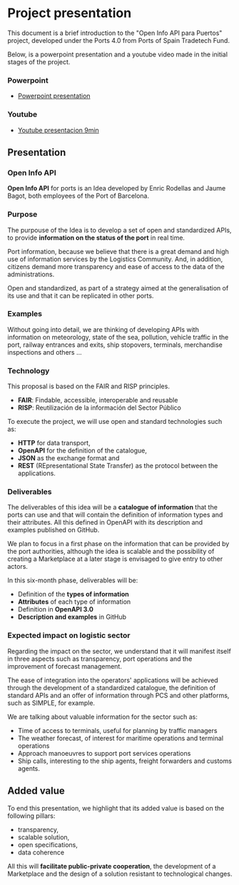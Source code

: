 # Project presentation

This document is a brief introduction to the "Open Info API para Puertos" project, developed under the Ports 4.0 from Ports of Spain Tradetech Fund.

Below, is a powerpoint presentation and a youtube video made in the initial stages of the project.

### Powerpoint

- [Powerpoint presentation](annexes/20210125-Pitch.pptx)

### Youtube

- [Youtube presentacion 9min](https://youtu.be/EXYsjfSUBBE)

## Presentation

### Open Info API

**Open Info API** for ports is an Idea developed by Enric Rodellas and Jaume Bagot, both employees of the Port of Barcelona.

### Purpose

The purpouse of the Idea is to develop a set of open and standardized APIs, to provide **information on the status of the port** in real time.

Port information, because we believe that there is a great demand and high use of information services by the Logistics Community. And, in addition, citizens demand more transparency and ease of access to the data of the administrations.

Open and standardized, as part of a strategy aimed at the generalisation of its use and that it can be replicated in other ports.

### Examples

Without going into detail, we are thinking of developing APIs with information on meteorology, state of the sea, pollution, vehicle traffic in the port, railway entrances and exits, ship stopovers, terminals, merchandise inspections and others ...

### Technology

This proposal is based on the FAIR and RISP principles.

- **FAIR**: Findable, accessible, interoperable and reusable
- **RISP**: Reutilización de la información del Sector Público

To execute the project, we will use open and standard technologies such as:

- **HTTP** for data transport,
- **OpenAPI** for the definition of the catalogue,
- **JSON** as the exchange format and
- **REST** (REpresentational State Transfer) as the protocol between the applications.

### Deliverables

The deliverables of this idea will be a **catalogue of information** that the ports can use and that will contain the definition of information types and their attributes. All this defined in OpenAPI with its description and examples published on GitHub.

We plan to focus in a first phase on the information that can be provided by the port authorities, although the idea is scalable and the possibility of creating a Marketplace at a later stage is envisaged to give entry to other actors.

In this six-month phase, deliverables will be:

- Definition of the **types of information**
- **Attributes** of each type of information
- Definition in **OpenAPI 3.0**
- **Description and examples** in GitHub

### Expected impact on logistic sector

Regarding the impact on the sector, we understand that it will manifest itself in three aspects such as transparency, port operations and the improvement of forecast management.

The ease of integration into the operators' applications will be achieved through the development of a standardized catalogue, the definition of standard APIs and an offer of information through PCS and other platforms, such as SIMPLE, for example.

We are talking about valuable information for the sector such as:

- Time of access to terminals, useful for planning by traffic managers
- The weather forecast, of interest for maritime operations and terminal operations
- Approach manoeuvres to support port services operations
- Ship calls, interesting to the ship agents, freight forwarders and customs agents.

## Added value

To end this presentation, we highlight that its added value is based on the following pillars:

- transparency,
- scalable solution,
- open specifications,
- data coherence

All this will **facilitate public-private cooperation**, the development of a Marketplace and the design of a solution resistant to technological changes.
